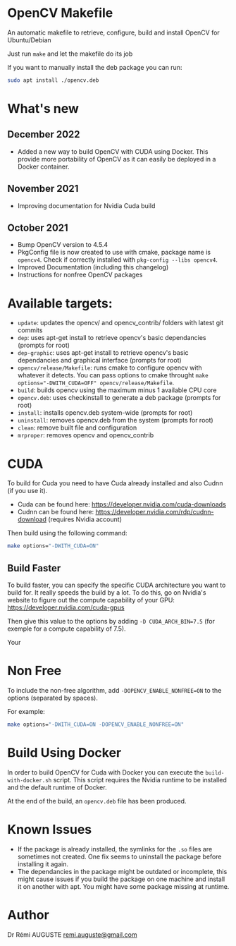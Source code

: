 # OpenCV Makefile

An automatic makefile to retrieve, configure, build and install OpenCV for Ubuntu/Debian

Just run `make` and let the makefile do its job

If you want to manually install the deb package you can run:
```bash
sudo apt install ./opencv.deb
```

# What's new

## December 2022
* Added a new way to build OpenCV with CUDA using Docker. This provide more portability of OpenCV as it can easily be deployed in a Docker container.

## November 2021
* Improving documentation for Nvidia Cuda build

## October 2021
* Bump OpenCV version to 4.5.4
* PkgConfig file is now created to use with cmake, package name is `opencv4`. Check if correctly installed with `pkg-config --libs opencv4`.
* Improved Documentation (including this changelog)
* Instructions for nonfree OpenCV packages

# Available targets:

* `update`: updates the opencv/ and opencv_contrib/ folders with latest git commits
* `dep`: uses apt-get install to retrieve opencv's basic dependancies (prompts for root)
* `dep-graphic`: uses apt-get install to retrieve opencv's basic dependancies and graphical interface (prompts for root)
* `opencv/release/Makefile`: runs cmake to configure opencv with whatever it detects. You can pass options to cmake throught `make options="-DWITH_CUDA=OFF" opencv/release/Makefile`.
* `build`: builds opencv using the maximum minus 1 available CPU core
* `opencv.deb`: uses checkinstall to generate a deb package (prompts for root)
* `install`: installs opencv.deb system-wide (prompts for root)
* `uninstall`: removes opencv.deb from the system (prompts for root)
* `clean`: remove built file and configuration
* `mrproper`: removes opencv and opencv_contrib

# CUDA
To build for Cuda you need to have Cuda already installed and also Cudnn (if you use it).
* Cuda can be found here: https://developer.nvidia.com/cuda-downloads
* Cudnn can be found here: https://developer.nvidia.com/rdp/cudnn-download (requires Nvidia account)

Then build using the following command:
```bash
make options="-DWITH_CUDA=ON"
```

## Build Faster
To build faster, you can specify the specific CUDA architecture you want to build for. It really speeds the build by a lot.
To do this, go on Nvidia's website to figure out the compute capability of your GPU: https://developer.nvidia.com/cuda-gpus

Then give this value to the options by adding `-D CUDA_ARCH_BIN=7.5` (for exemple for a compute capability of 7.5).

Your 

# Non Free
To include the non-free algorithm, add `-DOPENCV_ENABLE_NONFREE=ON` to the options (separated by spaces).

For example:
```bash
make options="-DWITH_CUDA=ON -DOPENCV_ENABLE_NONFREE=ON"
```

# Build Using Docker
In order to build OpenCV for Cuda with Docker you can execute the `build-with-docker.sh` script.
This script requires the Nvidia runtime to be installed and the default runtime of Docker.

At the end of the build, an `opencv.deb` file has been produced.

# Known Issues
* If the package is already installed, the symlinks for the `.so` files are sometimes not created. One fix seems to uninstall the package before installing it again.
* The dependancies in the package might be outdated or incomplete, this might cause issues if you build the package on one machine and install it on another with apt. You might have some package missing at runtime.

# Author
Dr Rémi AUGUSTE <remi.auguste@gmail.com>